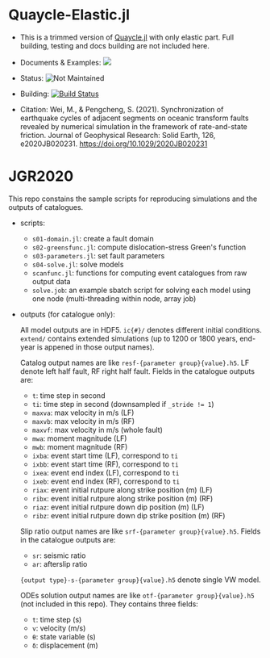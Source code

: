 # Quaycle-Elastic.jl

- This is a trimmed version of [Quaycle.jl](https://github.com/shipengcheng1230/Quaycle.jl) with only elastic part. Full building, testing and docs building are not included here.

- Documents & Examples: [![](https://img.shields.io/badge/docs-dev-blue.svg)](https://shipengcheng1230.github.io/Quaycle.jl/dev)

- Status: ![Not Maintained](https://img.shields.io/badge/Repo%20Status-Achieved-yellow)

- Building: [![Build Status](https://travis-ci.com/shipengcheng1230/Quaycle-Elastic.jl.svg?branch=master)](https://travis-ci.com/shipengcheng1230/Quaycle-Elastic.jl)

- Citation: Wei, M., & Pengcheng, S. (2021). Synchronization of earthquake cycles of adjacent segments on oceanic transform faults revealed by numerical simulation in the framework of rate-and-state friction. Journal of Geophysical Research: Solid Earth,
126, e2020JB020231. https://doi.org/10.1029/2020JB020231



# JGR2020

This repo constains the sample scripts for reproducing simulations and the outputs of catalogues.

- scripts:
    - `s01-domain.jl`: create a fault domain
    - `s02-greensfunc.jl`: compute dislocation-stress Green's function
    - `s03-parameters.jl`: set fault parameters
    - `s04-solve.jl`: solve models
    - `scanfunc.jl`: functions for computing event catalogues from raw output data
    - `solve.job`: an example sbatch script for solving each model using one node (multi-threading within node, array job)


- outputs (for catalogue only):

    All model outputs are in HDF5. `ic{#}/` denotes different initial conditions. `extend/` contains extended simulations (up to 1200 or 1800 years, end-year is appened in those output names).

    Catalog output names are like `resf-{parameter group}{value}.h5`. LF denote left half fault, RF right half fault. Fields in the catalogue outputs are:

    - `t`: time step in second
    - `ti`: time step in second (downsampled if `_stride != 1`)
    - `maxva`: max velocity in m/s (LF)
    - `maxvb`: max velocity in m/s (RF)
    - `maxvf`: max velocity in m/s (whole fault)
    - `mwa`: moment magnitude (LF)
    - `mwb`: moment magnitude (RF)
    - `ixba`: event start time (LF), correspond to `ti`
    - `ixbb`: event start time (RF), correspond to `ti`
    - `ixea`: event end index (LF), correspond to `ti`
    - `ixeb`: event end index (RF), correspond to `ti`
    - `riax`: event initial rutpure along strike position (m) (LF)
    - `ribx`: event initial rutpure along strike position (m) (RF)
    - `riaz`: event initial rutpure down dip position (m) (LF)
    - `ribz`: event initial rutpure down dip strike position (m) (RF)


    Slip ratio output names are like `srf-{parameter group}{value}.h5`. Fields in the catalogue outputs are:

    - `sr`: seismic ratio
    - `ar`: afterslip ratio


    `{output type}-s-{parameter group}{value}.h5` denote single VW model.

    ODEs solution output names are like `otf-{parameter group}{value}.h5` (not included in this repo).
    They contains three fields:

    - `t`: time step (s)
    - `v`: velocity (m/s)
    - `θ`: state variable (s)
    - `δ`: displacement (m)